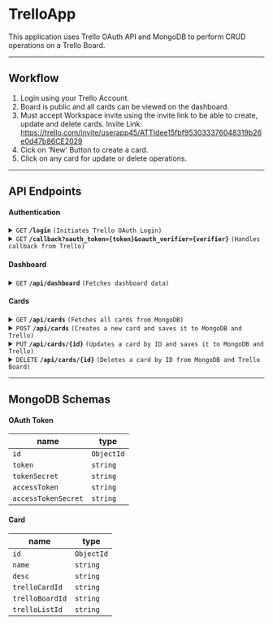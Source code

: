 # TrelloApp

This application uses Trello OAuth API and MongoDB to perform CRUD operations on a Trello Board.

---

## Workflow

1. Login using your Trello Account.
2. Board is public and all cards can be viewed on the dashboard.
3. Must accept Workspace invite using the invite link to be able to create, update and delete cards.
   Invite Link: https://trello.com/invite/userapp45/ATTIdee15fbf953033376048319b26e0d47b86CE2029
4. Cick on 'New' Button to create a card.
5. Click on any card for update or delete operations.

---

## API Endpoints

#### Authentication

<details>
 <summary><code>GET</code> <code><b>/login</b></code> <code>(Initiates Trello OAuth Login)</code></summary>

##### Parameters

> | name | type     | data type | description |
> | ---- | -------- | --------- | ----------- |
> | None | required | N/A       | N/A         |

##### Responses

> | http code | content-type               | response                     |
> | --------- | -------------------------- | ---------------------------- |
> | `200`     | `application/json        ` | `{"authUrl": "URL"}`         |
> | `400`     | `application/json`         | `{"error": "Error Message"}` |
> | `500`     | `application/json`         |                              |

</details>

<details>
 <summary><code>GET</code> <code><b>/callback?oauth_token={token}&oauth_verifier={verifier}</b></code> <code>(Handles callback from Trello)</code></summary>

##### Parameters

> | name           | type     | data type | description |
> | -------------- | -------- | --------- | ----------- |
> | oauth_token    | required | string    | N/A         |
> | oauth_verifier | required | string    | N/A         |

##### Responses

> | http code | content-type               | response                                                              |
> | --------- | -------------------------- | --------------------------------------------------------------------- |
> | `200`     | `application/json        ` | `{"token": "asjdbaasdasdasjdhhjabkasdbkajsdh"}`                       |
> | `400`     | `application/json`         | `{"error": "Missing query params 'oauth_token' or 'oauth_verifier'"}` |
> | `401`     | `application/json`         | `{"error": "OAuth token expired"}`                                    |
> | `500`     | `application/json`         |                                                                       |

</details>

#### Dashboard

<details>
 <summary><code>GET</code> <code><b>/api/dashboard</b></code> <code>(Fetches dashboard data)</code></summary>

##### Parameters

> | name | type     | data type | description |
> | ---- | -------- | --------- | ----------- |
> | None | required | N/A       | N/A         |

##### Responses

> | http code | content-type               | response                         |
> | --------- | -------------------------- | -------------------------------- |
> | `200`     | `application/json        ` | `{"data": "{name: "John Doe"}"}` |
> | `400`     | `application/json`         | `{"error": "Error Message"}`     |
> | `500`     | `application/json`         |                                  |

</details>

#### Cards

<details>
 <summary><code>GET</code> <code><b>/api/cards</b></code> <code>(Fetches all cards from MongoDB)</code></summary>

##### Parameters

> | name | type     | data type | description |
> | ---- | -------- | --------- | ----------- |
> | None | required | N/A       | N/A         |

##### Responses

> | http code | content-type               | response                                         |
> | --------- | -------------------------- | ------------------------------------------------ |
> | `200`     | `application/json        ` | `[{"name": "Card Name", "desc": "description"}]` |
> | `500`     | `application/json`         |                                                  |

</details>

<details>
 <summary><code>POST</code> <code><b>/api/cards</b></code> <code>(Creates a new card and saves it to MongoDB and Trello)</code></summary>

##### Parameters

> | name | type     | data type | description |
> | ---- | -------- | --------- | ----------- |
> | None | required | N/A       | N/A         |

##### Responses

> | http code | content-type               | response                     |
> | --------- | -------------------------- | ---------------------------- |
> | `201`     | `application/json        ` |                              |
> | `400`     | `application/json`         | `{"error": "Error Message"}` |
> | `500`     | `application/json`         |                              |

</details>

<details>
 <summary><code>PUT</code> <code><b>/api/cards/{id}</b></code> <code>(Updates a card by ID and saves it to MongoDB and Trello)</code></summary>

##### Parameters

> | name | type     | data type | description |
> | ---- | -------- | --------- | ----------- |
> | id   | required | string    | Card ID     |

##### Responses

> | http code | content-type       | response                               |
> | --------- | ------------------ | -------------------------------------- |
> | `200`     | `application/json` |                                        |
> | `400`     | `application/json` | `{"error": "Missing required params"}` |
> | `400`     | `application/json` | `{"error": "Card does not exist"}`     |
> | `500`     | `application/json` |                                        |

</details>

<details>
 <summary><code>DELETE</code> <code><b>/api/cards/{id}</b></code> <code>(Deletes a card by ID from MongoDB and Trello Board)</code></summary>

##### Parameters

> | name | type     | data type | description |
> | ---- | -------- | --------- | ----------- |
> | id   | required | string    | Card ID     |

##### Responses

> | http code | content-type       | response                               |
> | --------- | ------------------ | -------------------------------------- |
> | `200`     | `application/json` |                                        |
> | `400`     | `application/json` | `{"error": "Missing required params"}` |
> | `400`     | `application/json` | `{"error": "Card does not exist"}`     |
> | `500`     | `application/json` |                                        |

</details>

---

## MongoDB Schemas

#### OAuth Token

| name                | type       |
| ------------------- | ---------- |
| `id`                | `ObjectId` |
| `token`             | `string`   |
| `tokenSecret`       | `string`   |
| `accessToken`       | `string`   |
| `accessTokenSecret` | `string`   |

#### Card

| name            | type       |
| --------------- | ---------- |
| `id`            | `ObjectId` |
| `name`          | `string`   |
| `desc`          | `string`   |
| `trelloCardId`  | `string`   |
| `trelloBoardId` | `string`   |
| `trelloListId`  | `string`   |
